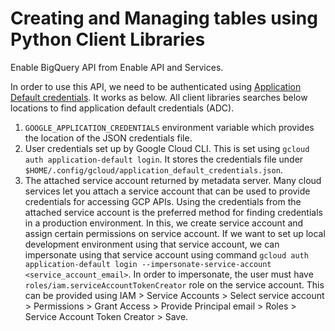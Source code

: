 # Creating and Managing tables using Python Client Libraries

Enable BigQuery API from Enable API and Services.

In order to use this API, we need to be authenticated using [Application Default credentials](https://cloud.google.com/docs/authentication/application-default-credentials). It works as below. All client libraries searches below locations to find application default credentials (ADC).

1. `GOOGLE_APPLICATION_CREDENTIALS` environment variable which provides the location of the JSON credentials file.
2. User credentials set up by Google Cloud CLI. This is set using `gcloud auth application-default login`. It stores the credentials file under `$HOME/.config/gcloud/application_default_credentials.json`.
3. The attached service account returned by metadata server. Many cloud services let you attach a service account that can be used to provide credentials for accessing GCP APIs. Using the credentials from the attached service account is the preferred method for finding credentials in a production environment. In this, we create service account and assign certain permissions on service account. If we want to set up local development environment using that service account, we can impersonate using that service account using command `gcloud auth application-default login --impersonate-service-account <service_account_email>`. In order to impersonate, the user must have `roles/iam.serviceAccountTokenCreator` role on the service account. This can be provided using IAM > Service Accounts > Select service account > Permissions > Grant Access > Provide Principal email > Roles > Service Account Token Creator > Save.

